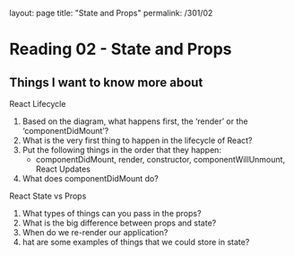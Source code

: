 layout: page
title: "State and Props"
permalink: /301/02

# Reading 02 - State and Props

## Things I want to know more about

React Lifecycle
1. Based on the diagram, what happens first, the ‘render’ or the ‘componentDidMount’?
2. What is the very first thing to happen in the lifecycle of React?
3. Put the following things in the order that they happen:
   - componentDidMount, render, constructor, componentWillUnmount, React Updates
5. What does componentDidMount do?

React State vs Props
1. What types of things can you pass in the props?
2. What is the big difference between props and state?
3. When do we re-render our application?
4. hat are some examples of things that we could store in state?

